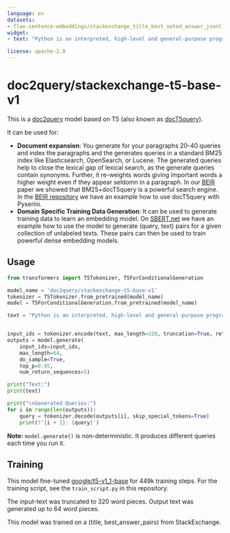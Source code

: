 ```yaml
---
language: en
datasets:
- flax-sentence-embeddings/stackexchange_title_best_voted_answer_jsonl
widget:
- text: "Python is an interpreted, high-level and general-purpose programming language. Python's design philosophy emphasizes code readability with its notable use of significant whitespace. Its language constructs and object-oriented approach aim to help programmers write clear, logical code for small and large-scale projects."

license: apache-2.0
---
```


# doc2query/stackexchange-t5-base-v1

This is a [doc2query](https://arxiv.org/abs/1904.08375) model based on T5 (also known as [docT5query](https://cs.uwaterloo.ca/~jimmylin/publications/Nogueira_Lin_2019_docTTTTTquery-v2.pdf)).

It can be used for:
- **Document expansion**: You generate for your paragraphs 20-40 queries and index the paragraphs and the generates queries in a standard BM25 index like Elasticsearch, OpenSearch, or Lucene. The generated queries help to close the lexical gap of lexical search, as the generate queries contain synonyms. Further, it re-weights words giving important words a higher weight even if they appear seldomn in a paragraph. In our [BEIR](https://arxiv.org/abs/2104.08663) paper we showed that BM25+docT5query is a powerful search engine. In the [BEIR repository](https://github.com/UKPLab/beir) we have an example how to use docT5query with Pyserini.
- **Domain Specific Training Data Generation**: It can be used to generate training data to learn an embedding model. On [SBERT.net](https://www.sbert.net/examples/unsupervised_learning/query_generation/README.html) we have an example how to use the model to generate (query, text) pairs for a given collection of unlabeled texts. These pairs can then be used to train powerful dense embedding models.

## Usage
```python
from transformers import T5Tokenizer, T5ForConditionalGeneration

model_name = 'doc2query/stackexchange-t5-base-v1'
tokenizer = T5Tokenizer.from_pretrained(model_name)
model = T5ForConditionalGeneration.from_pretrained(model_name)

text = "Python is an interpreted, high-level and general-purpose programming language. Python's design philosophy emphasizes code readability with its notable use of significant whitespace. Its language constructs and object-oriented approach aim to help programmers write clear, logical code for small and large-scale projects."


input_ids = tokenizer.encode(text, max_length=320, truncation=True, return_tensors='pt')
outputs = model.generate(
    input_ids=input_ids,
    max_length=64,
    do_sample=True,
    top_p=0.95,
    num_return_sequences=5)

print("Text:")
print(text)

print("\nGenerated Queries:")
for i in range(len(outputs)):
    query = tokenizer.decode(outputs[i], skip_special_tokens=True)
    print(f'{i + 1}: {query}')
```

**Note:** `model.generate()` is non-deterministic. It produces different queries each time you run it.

## Training
This model fine-tuned [google/t5-v1_1-base](https://huggingface.co/google/t5-v1_1-base) for 449k training steps. For the  training script, see the `train_script.py` in this repository.

The input-text was truncated to 320 word pieces. Output text was generated up to 64 word pieces. 

This model was trained on a (title, best_answer_pairs) from StackExchange.



